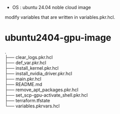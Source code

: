 * OS : ubuntu 24.04 noble cloud image

modify variables that are written in variables.pkr.hcl.

# ubuntu2404-gpu-image  
.  
├── clear_logs.pkr.hcl  
├── def_var.pkr.hcl  
├── install_kernel.pkr.hcl  
├── install_nvidia_driver.pkr.hcl  
├── main.pkr.hcl  
├── README.md  
├── remove_apt_packages.pkr.hcl  
├── set_scp-gpu-activate_shell.pkr.hcl  
├── terraform.tfstate  
└── variables.pkrvars.hcl  
